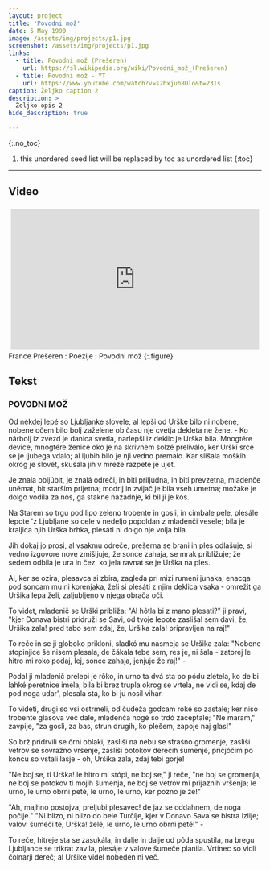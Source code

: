 ```yaml
---
layout: project
title: 'Povodni mož'
date: 5 May 1990
image: /assets/img/projects/p1.jpg
screenshot: /assets/img/projects/p1.jpg
links:
  - title: Povodni mož (Prešeren)
    url: https://sl.wikipedia.org/wiki/Povodni_mož_(Prešeren)
  - title: Povodni mož - YT
    url: https://www.youtube.com/watch?v=s2hxjuh8Ulo&t=231s
caption: Željko caption 2
description: >
  Željko opis 2
hide_description: true

---
```



{:.no_toc}
1. this unordered seed list will be replaced by toc as unordered list
{:toc}

---


## Video

<div style="max-width:560px;margin:0 auto; padding:5px;">
  <div style="position: relative;padding-bottom: 56.25%; height: 0; overflow: hidden;">
<iframe width="560" height="315" src="https://www.youtube.com/embed/s2hxjuh8Ulo" frameborder="0" allow="accelerometer; autoplay; encrypted-media; gyroscope; picture-in-picture" allowfullscreen style="position: absolute; top: 0px; left: 0px; width: 100%; height: 100%; max-width: 560px; max-height: 315px;"></iframe>
  </div>
</div>
France Prešeren : Poezije : Povodni mož
{:.figure}

## Tekst

### POVODNI MOŽ  
 
Od nékdej lepé so Ljubljanke slovele,
al lepši od Urške bilo ni nobene,
nobene očem bilo bolj zaželene
ob času nje cvetja dekleta ne žene. -
Ko nárbolj iz zvezd je danica svetla,
narlepši iz deklic je Urška bila.
Mnogtére device, mnogtére ženice
oko je na skrivnem solzé preliválo,
ker Urški srce se je ljubega vdalo;
al ljubih bilo je nji vedno premalo.
Kar slišala moških okrog je slovét,
skušála jih v mreže razpete je ujet.

Je znala obljúbit, je znalá odreči,
in biti priljudna, in biti prevzetna,
mladenče unémat, bit staršim prijetna;
modrij in zvijač je bila vseh umetna;
možake je dolgo vodila za nos,
ga stakne nazadnje, ki bil ji je kos.

Na Starem so trgu pod lipo zeleno
trobente in gosli, in cimbale pele,
plesále lepote 'z Ljubljane so cele
v nedeljo popoldan z mladenči vesele;
bila je kraljica njih Urška brhka,
plesáti ni dolgo nje volja bila.

Jih dókaj jo prosi, al vsakmu odreče,
prešerna se brani in ples odlašuje,
si vedno izgovore nove zmišljuje,
že sonce zahaja, se mrak približuje;
že sedem odbila je ura in čez, 
ko jela ravnat se je Urška na ples.

Al, ker se ozira, plesavca si zbira,
zagleda pri mizi rumeni junaka; 
enacga pod soncam mu ni korenjaka,
želi si plesáti z njim deklica vsaka -
omrežit ga Uršika lepa želi,
zaljubljeno v njega obrača oči.

To videt, mladenič se Urški približa:
"Al hôtla bi z mano plesati?" ji pravi,
"kjer Donava bistri pridruži se Savi,
od tvoje lepote zaslišal sem davi, 
že, Uršika zala! pred tabo sem zdaj,
že, Uršika zala! pripravljen na raj!"

To reče in se ji globoko prikloni,
sladkó mu nasmeja se Uršika zala:
"Nobene stopinjice še nisem plesala,
de čákala tebe sem, res je, ni šala -
zatorej le hitro mi roko podaj,
lej, sonce zahaja, jenjuje že raj!" -

Podal ji mladenič prelepi je rôko,
in urno ta dvá sta po pódu zletela,
ko de bi lahké peretnice imela,
bila bi brez trupla okrog se vrtela,
ne vidi se, kdaj de pod noga udar',
plesala sta, ko bi ju nosil vihar.

To videti, drugi so vsi ostrmeli,
od čudeža godcam roké so zastale;
ker niso trobente glasova več dale,
mladenča nogé so trdó zaceptale;
"Ne maram," zavpije, "za gosli, za bas,
strun drugih, ko plešem, zapoje naj glas!"

So brž pridrvili se črni oblaki,
zasliši na nebu se strašno gromenje,
zasliši vetrov se sovražno vršenje,
zasliši potokov derečih šumenje,
pričjóčim po koncu so vstali lasje -
oh, Uršika zala, zdaj tebi gorje!

"Ne boj se, ti Urška! le hitro mi stópi,
ne boj se," ji reče, "ne boj se gromenja,
ne boj se potokov ti mojih šumenja,
ne boj se vetrov mi prijaznih vršenja;
le urno, le urno obrni peté,
le urno, le urno, ker pozno je že!"

"Ah, majhno postojva, preljubi plesavec!
de jaz se oddahnem, de noga počije."
"Ni blizo, ni blizo do bele Turčíje,
kjer v Donavo Sava se bistra izlije;
valovi šumeči te, Urška! želé,
le úrno, le urno obrni peté!" -

To reče, hitreje sta se zasukála,
in dalje in dalje od pôda spustila,
na bregu Ljubljance se trikrat zavila,
plesáje v valove šumeče planila.
Vrtinec so vidli čolnarji dereč;
al Uršike videl nobeden ni več.






